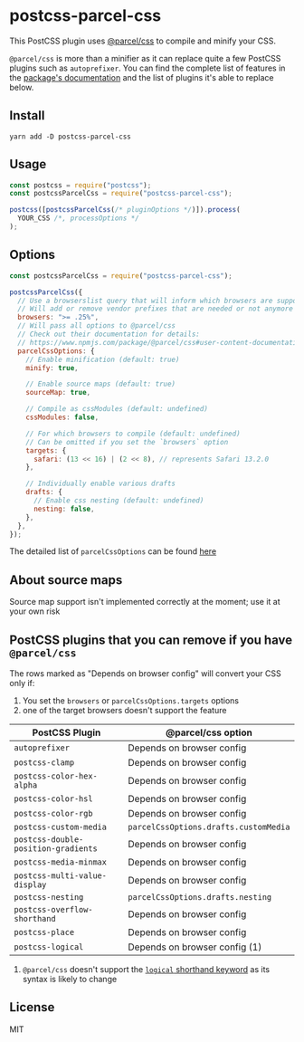 # postcss-parcel-css

This PostCSS plugin uses [@parcel/css](https://www.npmjs.com/package/@parcel/css) to compile and minify your CSS.

`@parcel/css` is more than a minifier as it can replace quite a few PostCSS plugins such as `autoprefixer`. You can find the complete list of features in the [package's documentation](https://github.com/parcel-bundler/parcel-css#from-node) and the list of plugins it's able to replace below.

## Install

```
yarn add -D postcss-parcel-css
```

## Usage

```javascript
const postcss = require("postcss");
const postcssParcelCss = require("postcss-parcel-css");

postcss([postcssParcelCss(/* pluginOptions */)]).process(
  YOUR_CSS /*, processOptions */
);
```

## Options

```javascript
const postcssParcelCss = require("postcss-parcel-css");

postcssParcelCss({
  // Use a browserslist query that will inform which browsers are supported
  // Will add or remove vendor prefixes that are needed or not anymore
  browsers: ">= .25%",
  // Will pass all options to @parcel/css
  // Check out their documentation for details:
  // https://www.npmjs.com/package/@parcel/css#user-content-documentation
  parcelCssOptions: {
    // Enable minification (default: true)
    minify: true,

    // Enable source maps (default: true)
    sourceMap: true,

    // Compile as cssModules (default: undefined)
    cssModules: false,

    // For which browsers to compile (default: undefined)
    // Can be omitted if you set the `browsers` option
    targets: {
      safari: (13 << 16) | (2 << 8), // represents Safari 13.2.0
    },

    // Individually enable various drafts
    drafts: {
      // Enable css nesting (default: undefined)
      nesting: false,
    },
  },
});
```

The detailed list of `parcelCssOptions` can be found [here](https://github.com/parcel-bundler/parcel-css/blob/master/node/index.d.ts)

## About source maps

Source map support isn't implemented correctly at the moment; use it at your own risk

## PostCSS plugins that you can remove if you have `@parcel/css`

The rows marked as "Depends on browser config" will convert your CSS only if:
1. You set the `browsers` or `parcelCssOptions.targets` options
2. one of the target browsers doesn't support the feature

| PostCSS Plugin                      | @parcel/css option                    |
| ----------------------------------- | ------------------------------------- |
| `autoprefixer`                      | Depends on browser config             |
| `postcss-clamp`                     | Depends on browser config             |
| `postcss-color-hex-alpha`           | Depends on browser config             |
| `postcss-color-hsl`                 | Depends on browser config             |
| `postcss-color-rgb`                 | Depends on browser config             |
| `postcss-custom-media`              | `parcelCssOptions.drafts.customMedia` |
| `postcss-double-position-gradients` | Depends on browser config             |
| `postcss-media-minmax`              | Depends on browser config             |
| `postcss-multi-value-display`       | Depends on browser config             |
| `postcss-nesting`                   | `parcelCssOptions.drafts.nesting`     |
| `postcss-overflow-shorthand`        | Depends on browser config             |
| `postcss-place`                     | Depends on browser config             |
| `postcss-logical`                   | Depends on browser config (1)         |

1. `@parcel/css` doesn't support the [`logical` shorthand keyword](https://drafts.csswg.org/css-logical/#logical-shorthand-keyword) as its syntax is likely to change

## License

MIT
